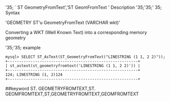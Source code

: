 '35; ` ST GeometryFromText','ST GeomFromText '
Description
'35;'35;' 35; Syntax

'GEOMETRY ST'u GeometryFromText (VARCHAR wkt)'


Converting a WKT (Well Known Text) into a corresponding memory geometry

'35;'35; example

```
mysql> SELECT ST_AsText(ST_GeometryFromText("LINESTRING (1 1, 2 2)"));
+---------------------------------------------------------+
| st_astext(st_geometryfromtext('LINESTRING (1 1, 2 2)')) |
+---------------------------------------------------------+
124; LINESTRING (1, 2)124
+---------------------------------------------------------+
```
##keyword
ST. GEOMETRYFROMTEXT,ST. GEOMFROMTEXT,ST,GEOMETRYFROMTEXT,GEOMFROMTEXT
